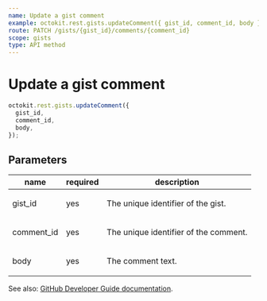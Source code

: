 ```yaml
---
name: Update a gist comment
example: octokit.rest.gists.updateComment({ gist_id, comment_id, body })
route: PATCH /gists/{gist_id}/comments/{comment_id}
scope: gists
type: API method
---
```


# Update a gist comment

```js
octokit.rest.gists.updateComment({
  gist_id,
  comment_id,
  body,
});
```

## Parameters

<table>
  <thead>
    <tr>
      <th>name</th>
      <th>required</th>
      <th>description</th>
    </tr>
  </thead>
  <tbody>
    <tr><td>gist_id</td><td>yes</td><td>

The unique identifier of the gist.

</td></tr>
<tr><td>comment_id</td><td>yes</td><td>

The unique identifier of the comment.

</td></tr>
<tr><td>body</td><td>yes</td><td>

The comment text.

</td></tr>
  </tbody>
</table>

See also: [GitHub Developer Guide documentation](https://docs.github.com/rest/gists/comments#update-a-gist-comment).
